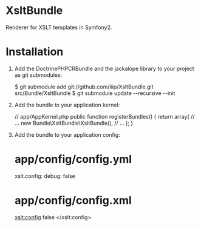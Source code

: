 XsltBundle
==========

Renderer for XSLT templates in Symfony2.

Installation
============

1. Add the DoctrinePHPCRBundle and the jackalope library to your project as git submodules:

    $ git submodule add git://github.com/liip/XsltBundle.git src/Bundle/XsltBundle
    $ git submodule update --recursive --init

2. Add the bundle to your application kernel:

    // app/AppKernel.php
    public function registerBundles()
    {
        return array(
            // ...
            new Bundle\XsltBundle\XsltBundle(),
            // ...
        );
    }

3. Add the bundle to your application config:

    # app/config/config.yml
    xslt.config:
        debug: false

    # app/config/config.xml
    <xslt:config>
        <debug>false</debug>
    </xslt:config>

